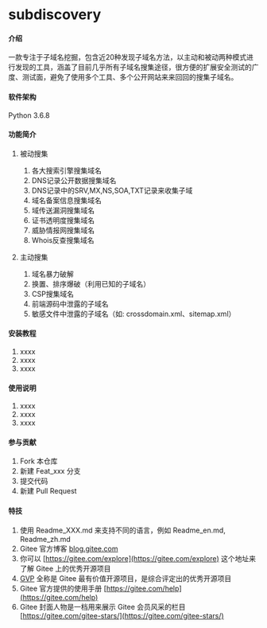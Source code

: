 # subdiscovery

#### 介绍
一款专注于子域名挖掘，包含近20种发现子域名方法，以主动和被动两种模式进行发现的工具，涵盖了目前几乎所有子域名搜集途径，很方便的扩展安全测试的广度、测试面，避免了使用多个工具、多个公开网站来来回回的搜集子域名。

#### 软件架构
Python 3.6.8

#### 功能简介
1.  被动搜集
    1.  各大搜索引擎搜集域名
    2.  DNS记录公开数据搜集域名
    3.  DNS记录中的SRV,MX,NS,SOA,TXT记录来收集子域
    4.  域名备案信息搜集域名
    5.  域传送漏洞搜集域名
    6.  证书透明度搜集域名
    7.  威胁情报网搜集域名
    8.  Whois反查搜集域名
    
2.  主动搜集
    1.  域名暴力破解
    2.  换置、排序爆破（利用已知的子域名）
    3.  CSP搜集域名
    4.  前端源码中泄露的子域名
    5.  敏感文件中泄露的子域名（如: crossdomain.xml、sitemap.xml）
    

#### 安装教程

1.  xxxx
2.  xxxx
3.  xxxx

#### 使用说明

1.  xxxx
2.  xxxx
3.  xxxx

#### 参与贡献

1.  Fork 本仓库
2.  新建 Feat_xxx 分支
3.  提交代码
4.  新建 Pull Request


#### 特技

1.  使用 Readme\_XXX.md 来支持不同的语言，例如 Readme\_en.md, Readme\_zh.md
2.  Gitee 官方博客 [blog.gitee.com](https://blog.gitee.com)
3.  你可以 [https://gitee.com/explore](https://gitee.com/explore) 这个地址来了解 Gitee 上的优秀开源项目
4.  [GVP](https://gitee.com/gvp) 全称是 Gitee 最有价值开源项目，是综合评定出的优秀开源项目
5.  Gitee 官方提供的使用手册 [https://gitee.com/help](https://gitee.com/help)
6.  Gitee 封面人物是一档用来展示 Gitee 会员风采的栏目 [https://gitee.com/gitee-stars/](https://gitee.com/gitee-stars/)
